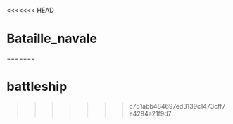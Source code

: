 <<<<<<< HEAD
# Bataille_navale
=======
# battleship
>>>>>>> c751abb484697ed3139c1473cff7e4284a21f9d7
